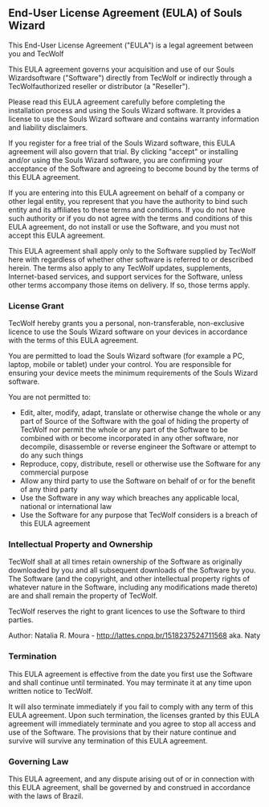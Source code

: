 ﻿## End-User License Agreement (EULA) of  Souls Wizard

This End-User License Agreement ("EULA") is a legal agreement between you and  TecWolf

This EULA agreement governs your acquisition and use of our  Souls Wizardsoftware ("Software") directly from  TecWolf  or indirectly through a  TecWolfauthorized reseller or distributor (a "Reseller").

Please read this EULA agreement carefully before completing the installation process and using the  Souls Wizard  software. It provides a license to use the  Souls Wizard  software and contains warranty information and liability disclaimers.

If you register for a free trial of the  Souls Wizard  software, this EULA agreement will also govern that trial. By clicking "accept" or installing and/or using the  Souls Wizard  software, you are confirming your acceptance of the Software and agreeing to become bound by the terms of this EULA agreement.

If you are entering into this EULA agreement on behalf of a company or other legal entity, you represent that you have the authority to bind such entity and its affiliates to these terms and conditions. If you do not have such authority or if you do not agree with the terms and conditions of this EULA agreement, do not install or use the Software, and you must not accept this EULA agreement.

This EULA agreement shall apply only to the Software supplied by  TecWolf  here with regardless of whether other software is referred to or described herein. The terms also apply to any  TecWolf  updates, supplements, Internet-based services, and support services for the Software, unless other terms accompany those items on delivery. If so, those terms apply. 

### License Grant

TecWolf  hereby grants you a personal, non-transferable, non-exclusive licence to use the  Souls Wizard  software on your devices in accordance with the terms of this EULA agreement.

You are permitted to load the  Souls Wizard  software (for example a PC, laptop, mobile or tablet) under your control. You are responsible for ensuring your device meets the minimum requirements of the  Souls Wizard  software.

You are not permitted to:

-   Edit, alter, modify, adapt, translate or otherwise change the whole or any part of Source of the Software with the goal of hiding the property of TecWolf nor permit the whole or any part of the Software to be combined with or become incorporated in any other software, nor decompile, disassemble or reverse engineer the Software or attempt to do any such things
-   Reproduce, copy, distribute, resell or otherwise use the Software for any commercial purpose
-   Allow any third party to use the Software on behalf of or for the benefit of any third party
-   Use the Software in any way which breaches any applicable local, national or international law
-   Use the Software for any purpose that  TecWolf  considers is a breach of this EULA agreement

### Intellectual Property and Ownership

TecWolf  shall at all times retain ownership of the Software as originally downloaded by you and all subsequent downloads of the Software by you. The Software (and the copyright, and other intellectual property rights of whatever nature in the Software, including any modifications made thereto) are and shall remain the property of  TecWolf.

TecWolf  reserves the right to grant licences to use the Software to third parties.

Author: Natalia R. Moura - http://lattes.cnpq.br/1518237524711568
aka. Naty

### Termination

This EULA agreement is effective from the date you first use the Software and shall continue until terminated. You may terminate it at any time upon written notice to  TecWolf.

It will also terminate immediately if you fail to comply with any term of this EULA agreement. Upon such termination, the licenses granted by this EULA agreement will immediately terminate and you agree to stop all access and use of the Software. The provisions that by their nature continue and survive will survive any termination of this EULA agreement.

### Governing Law

This EULA agreement, and any dispute arising out of or in connection with this EULA agreement, shall be governed by and construed in accordance with the laws of Brazil.

